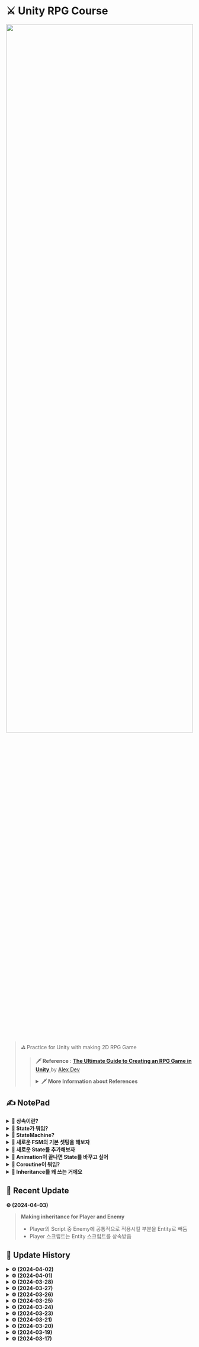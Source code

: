 # ⚔ Unity RPG Course
<p align=center><img src = "https://github.com/MinSungJe/Unity2DRPG/assets/101497652/facd6f4c-f5df-4921-8bc1-f4b9a3ef6c16" width="100%" height="70%"></p>

>⛳ Practice for Unity with making 2D RPG Game
>>**🗡 Reference** : [ **The Ultimate Guide to Creating an RPG Game in Unity** 
 ](https://www.udemy.com/course/2d-rpg-alexdev/) by [Alex Dev](https://www.udemy.com/user/alex-13394/)
>> <details>
>><summary><b>🗡 More Information about References</b></summary>
>>
>> 
>>  
>> 
>></details>

## ✍️ NotePad
<details>
<summary><b>🤔 상속이란?</b></summary>

- 부모 class를 바탕으로 자식 class를 만들어내는 기법
- ❗<b>왜 씀? : 코드 관리가 편해지고, 특정 코드의 재사용이 용이함</b>
</details>

<details>
<summary><b>🤔 State가 뭐임?</b></summary>

- GameObject의 상태
- ❗<b>FSM(Finite State Machine) 모델 : GameObject는 모든 시간에 하나의 State만 가지고 있음</b>
- Update()를 가지고 있어 해당 State 중 할 행동을 결정 가능
- 특정 조건이 충족되면 StateMachine의 ChangeState()를 이용해 다른 State로 전환됨
- 들어오는 조건이나 나가는 조건은 State의 Update()에서 정의됨  
(실시간으로 State가 전환돼야하니 당연)
- 들어올때 한번 실행되는 Enter(), 나갈때 한번 실행되는 Exit(), 실시간으로 실행되는 Update()로 구성
- GameObject Script에선 모든 말단 State를 선언해 둠
</details>

<details>
<summary><b>🤔 StateMachine?</b></summary>

- GameObject의 State를 관리하는 역할
- 기능 : Initialize(), ChangeState()
</details>

<details>
<summary><b>🤔 새로운 FSM의 기본 셋팅을 해보자</b></summary>

- ❗<b>GameObject, State, StateMachine 세 스크립트를 만들면 된다!</b>
    |이름|구성|
    |--|--|
    |GameObject|Component들(rigidbody, animator) 추가 / stateMachine과 state들 선언 / Update에 stateMachine을 이용해 현재 state를 가져오고 그 state의 Update()를 불러옴|
    |State|GameObject, stateMachine, animBoolName을 인자로 생성자 추가 / Enter(), Exit(), Update() virtual로 만들고 내용 채우기(anim 관련: Enter시 true, Exit시 false) / stateTimer, triggerCalled 등 state안에서 사용할 변수 선언|
    |StateMachine|현재 state(currentState)를 담음 / Initialize()와 ChangeState() 함수 생성|
</details>

<details>
<summary><b>🤔 새로운 State를 추가해보자</b></summary>

- ❗<b>다음 step에 맞춰 추가하면 됨</b>
    1. C# script 생성 후 메인 State 상속
    2. generator 생성
    3. Enter(), Exit(), Update() override
    4. 해당 State를 갖는 Gameobject의 Script로 가서 변수와 Awake()를 통해 State 정의
    5. Animator에서 연결(Animation 생성, bool 추가, transition 조건 추가)
</details>

<details>
<summary><b>🤔 Animation이 끝나면 State를 바꾸고 싶어</b></summary>

- 기존 방법 : Animation의 시간이 종료되면 State 바꾸기(stateTimer 이용)
- 문제점 : 모든 Animation의 시간을 측정해야 함 -> 20단 콤보같은거 구현하려면 고생 꽤나할거임
- ❗<b>대체 방법 : Animator에서 Animation 끝부분에 Callback 함수 부르기</b>
    1. 부모 State에서 triggerCalled 정의
    2. 부모 State의 Enter()에서 triggerCalled = false
    3. 종료하고 싶은 State의 Update()에서 triggerCalled가 true일 시 ChangeState
    4. GameObject의 스크립트에 triggerCalled를 true로 바꾸는 함수 추가
    5. <b>Animator는 GameObject의 자식이므로 Animator를 위한 새 스크립트 생성(AnimationTrigger)</b>
    6. Animator의 스크립트에서 부모의 triggerCalled = true 함수 불러오는 함수 생성
    7. Animator의 add Event 기능을 이용해 Animator의 함수를 Animation 끝단에 불러오기

</details>

<details>
<summary><b>🤔 Coroutine이 뭐임?</b></summary>

- 필요에 따라 일시정지 할 수 있는 함수
- StartCoroutine(IEnumerator 반환 함수, 함수에 전달할 인자)로 호출 가능
- IEnumerator 반환 함수 안에 yield를 이용한 WaitForSeconds() 이용
- 참고: IEnumerator란 작업을 분할하여 수행하는 함수라고 생각하면 편하다 (실은 인터페이스)

</details>

<details>
<summary><b>🤔 Inheritance를 왜 쓰는 거에요</b></summary>

- 이미 만들어진 Player Script의 기능을 Enemy Script를 만들때 쓰고 싶음
- 땅이나 벽을 인식하거나 뒤집히거나 등등...
- ❗<b>이럴때 공통된 기능을 하나의 스크립트로 빼고 이를 상속시켜 사용하면 좋음!</b>
    1. 똑같은 코드를 다른 스크립트에 중복해서 안써도 됨
    2. 중복코드를 다른 코드로 빼두니까 가독성 좋아짐
- 상속시키는 방법:
    1. 가져올 함수는 뻬와서 virtual 키워드 붙이기
    2. 상속받을 함수는 override 붙이기
    3. private -> protected (인자든 함수든)

</details>

## 📢 Recent Update
**⚙ (2024-04-03)**
> **Making inheritance for Player and Enemy**
>- Player의 Script 중 Enemy에 공통적으로 적용시킬 부분을 Entity로 빼둠
>- Player 스크립트는 Entity 스크립트를 상속받음


## 🧾 Update History
<details>
<summary><b>⚙ (2024-04-02)</b></summary>

> **Enemy's State Machine**
>- Enemy, EnemyState, EnemyStateMachine 스크립트 추가

</details>

<details>
<summary><b>⚙ (2024-04-01)</b></summary>

> **Camera**
>- Cinemachine Asset 추가
>- Cinemachine -> VirtualCamera 추가
>- 이제 카메라가 캐릭터를 따라 부드럽게 움직임
>
> **Parallax background**
>- Background 추가(달배경, 성배경)
>- Sorting Layer를 이용해 보이는 순서 설정
>- ParallexBackground Script를 이용해 긴 배경 이미지가 카메라를 따라 움직이도록 함
>
> **Endless background**
>- ParallexBackground Script를 이용해 긴 배경 이미지를 모두 이동할 경우 이미지를 옮김
>>- 이로써 배경이 끝이 없는 것처럼 만들 수 있음

</details>

<details>
<summary><b>⚙ (2024-03-28)</b></summary>

> **Tile Map Collider**
>- Tile Map Collider 추가
>- Composite Collider 추가
>- 맵 변경

</details>

<details>
<summary><b>⚙ (2024-03-27)</b></summary>

> **Tile Palette**
>- Tile Palette 추가
>- Palette 내부에 Tile Assets 추가

</details>

<details>
<summary><b>⚙ (2024-03-26)</b></summary>

> **Combo Attacks**
>- Primary Attack State 안에 comboCounter, lastTimeAttack, comboWindow 선언
>- Sub Animator를 이용해 comboCounter를 조건으로 Animation 변경
>- 공격 후 시간이 지나면 comboCounter가 0으로 변경됨
>
> **Finalize Attack State**
>- 공격 도중 이동할 수 없도록 하기 위해 stateTimer 설정
>- 콤보 도중 이동할 수 없도록 player에게 isBusy 변수 추가(나중에 많이 활용될 예정)
>- 코루틴 함수인 BusyFor 추가
>- 공격이 player의 Velocity를 약간 변경시킴
>
> **Attack's direction**
>- 공격 중간에 공격방향 변경 가능(AttackDir 이용)

</details>

<details>
<summary><b>⚙ (2024-03-25)</b></summary>

> **Primary Attack State**
>- Primary Attack State 추가
>- Attack 1~3 Animation 생성
>   - Enter : GroundedState에서 좌클릭
>   - Exit : Animator의 add Event 기능 이용, triggerCalled = true
>- Animator의 add Event 기능을 이용한 State 변경 구현

</details>

<details>
<summary><b>⚙ (2024-03-24)</b></summary>

> **Wall Slide State**
>- Wall Slide State 추가
>- WallSlide Animation 생성
>- Wall을 감지하는 IsWallDetected() 추가
>   - Enter : AirState에서 IsWallDetected()
>   - Exit : 반대 방향 키를 누름 -> IdleState  
>   혹은 IsGroundDetected() -> IdleState
>- 여러 버그 수정
>
> **Wall Jump State**
>- Wall Jump State 추가
>   - Enter : WallSlide State에서 Space키 입력
>   - Exit : stateTimer 이용, 0.4초 이후 -> AirState  
>   혹은 IsGroundDetected() -> IdleState
>- stateTimer를 이용해 Wall Jump에 머무르는 시간 설정
>- 여러 버그 수정

</details>

<details>
<summary><b>⚙ (2024-03-23)</b></summary>

> **Creating Dash State**
>- Dash State 추가
>- stateTimer를 이용해 Dash State에 머무르는 시간 설정
>- PlayerGroundedState에서 Shift 입력 받음
>
> **Improving Dash State**
>- PlyaerGroundedState -> Player 스크립트로 Shift 입력부 변경
>- 이를 통해 모든 상황에서 Dash 가능
>- facingDir이 아닌 DashDir로 대쉬 방향 변경
>- DashCooldown 추가
</details>

<details>
<summary><b>⚙ (2024-03-21)</b></summary>

> **Collision Check**
>- Gizmos, Physics2D.Raycast를 이용해 Ground(LayerMask) 충돌 체크
>- Player 내에 isGroundDetected() 추가
>- GroundedState <-> AirState 간 전환 조건 변경
>
> **Flip**
>- Rotation(0, 180, 0)을 이용해 Player 좌우반전
>- Player 내에 Flip(), FlipController() 추가
</details>


<details>
<summary><b>⚙ (2024-03-20)</b></summary>

> **Movement with State Machine**
>- IdleState <-> MoveState 간 change조건 변경
>- MoveState의 Update에서 실제 캐릭터 이동
>
> **Jump with State Machine**
>- SuperState인 GroundedState 추가
>- GroundedState에 Jump입력 추가
>- 상속 현황 : State > GroundedState > IdleState, JumpState
>- ❗ Player의 State 선언부에 맨 마지막 자식 State들을 선언한다
</details>

<details>
<summary><b>⚙ (2024-03-19)</b></summary>

> **Setup Animator with State Machine**
>- State Machine과 Animator 연결
</details>

<details>
<summary><b>⚙ (2024-03-17)</b></summary>

> # ✏ Start Course
> **Creating Finite State Machine**
>- State Machine 기본 구조 생성
</details>
